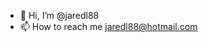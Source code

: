 - 👋 Hi, I’m @jaredl88
- 📫 How to reach me jaredl88@hotmail.com

<!---
jaredl88/jaredl88 is a ✨ special ✨ repository because its `README.md` (this file) appears on your GitHub profile.
You can click the Preview link to take a look at your changes.
--->

